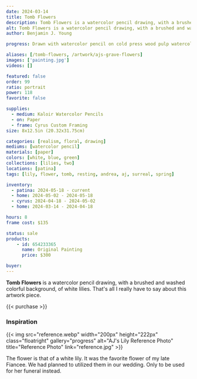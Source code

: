 ```yaml
---
date: 2024-03-14
title: Tomb Flowers
description: Tomb Flowers is a watercolor pencil drawing, with a brushed and washed colorful background, of white lilies.
alt: Tomb Flowers is a watercolor pencil drawing, with a brushed and washed colorful background, of white lilies.
author: Benjamin J. Young

progress: Drawn with watercolor pencil on cold press wood pulp watercolor paper. I used a wash on the background, using water, to turn the pencil shading in to paint. The subject of the flower was left dried as a drawing.

aliases: [/tomb-flowers, /artwork/ajs-grave-flowers]
images: ['painting.jpg']
videos: []

featured: false
order: 99
ratio: portrait
power: 118
favorite: false

supplies:
  - medium: Kaloir Watercolor Pencils
  - on: Paper
  - frame: Cyrus Custom Framing
size: 8x12.5in (20.32x31.75cm)

categories: [realism, floral, drawing]
mediums: [watercolor pencil]
materials: [paper]
colors: [white, blue, green]
collections: [lilies, two]
locations: [patina]
tags: [lily, flower, tomb, resting, andrea, aj, surreal, spring]

inventory:
  - patina: 2024-05-18 - current
  - home: 2024-05-02 - 2024-05-18
  - cyrus: 2024-04-18 - 2024-05-02
  - home: 2024-03-14 - 2024-04-18

hours: 8
frame cost: $135

status: sale
products:
    - id: 654233365
      name: Original Painting
      price: $300

buyer: 
---
```


**Tomb Flowers** is a watercolor pencil drawing, with a brushed and washed colorful background, of white lilies. That's all I really have to say about this artwork piece.

{{< purchase >}}

### Inspiration ###

{{< img src="reference.webp" width="200px" height="222px" class="floatright" gallery="progress" alt="AJ's Lily Reference Photo" title="Reference Photo" link="reference.jpg" >}}

The flower is that of a white lily. It was the favorite flower of my late Fiancee. We had planned to utilized them in our wedding. Only to be used for her funeral instead.